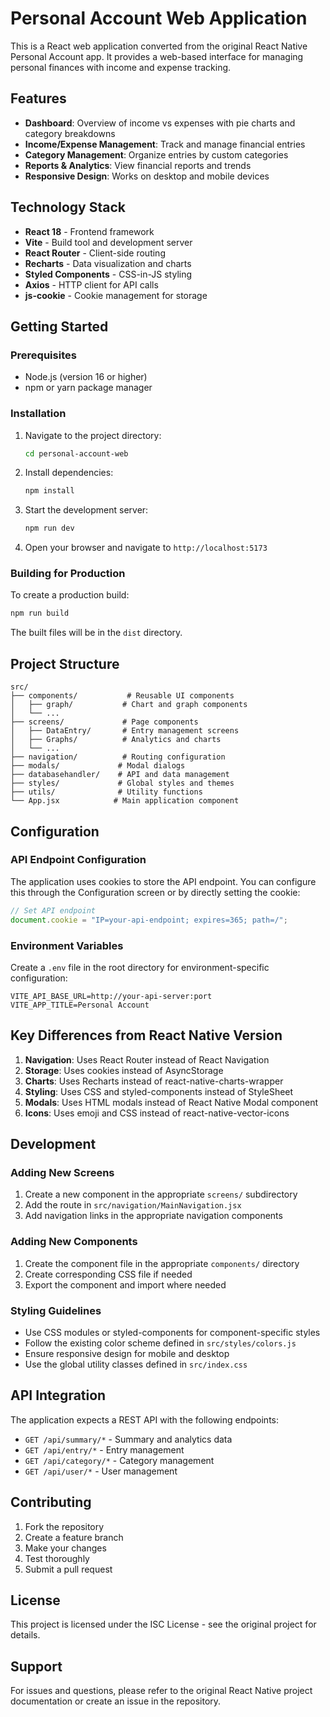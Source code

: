 # Personal Account Web Application

This is a React web application converted from the original React Native Personal Account app. It provides a web-based interface for managing personal finances with income and expense tracking.

## Features

- **Dashboard**: Overview of income vs expenses with pie charts and category breakdowns
- **Income/Expense Management**: Track and manage financial entries
- **Category Management**: Organize entries by custom categories
- **Reports & Analytics**: View financial reports and trends
- **Responsive Design**: Works on desktop and mobile devices

## Technology Stack

- **React 18** - Frontend framework
- **Vite** - Build tool and development server
- **React Router** - Client-side routing
- **Recharts** - Data visualization and charts
- **Styled Components** - CSS-in-JS styling
- **Axios** - HTTP client for API calls
- **js-cookie** - Cookie management for storage

## Getting Started

### Prerequisites

- Node.js (version 16 or higher)
- npm or yarn package manager

### Installation

1. Navigate to the project directory:
   ```bash
   cd personal-account-web
   ```

2. Install dependencies:
   ```bash
   npm install
   ```

3. Start the development server:
   ```bash
   npm run dev
   ```

4. Open your browser and navigate to `http://localhost:5173`

### Building for Production

To create a production build:

```bash
npm run build
```

The built files will be in the `dist` directory.

## Project Structure

```
src/
├── components/           # Reusable UI components
│   ├── graph/           # Chart and graph components
│   └── ...
├── screens/             # Page components
│   ├── DataEntry/       # Entry management screens
│   ├── Graphs/          # Analytics and charts
│   └── ...
├── navigation/          # Routing configuration
├── modals/             # Modal dialogs
├── databasehandler/    # API and data management
├── styles/             # Global styles and themes
├── utils/              # Utility functions
└── App.jsx            # Main application component
```

## Configuration

### API Endpoint Configuration

The application uses cookies to store the API endpoint. You can configure this through the Configuration screen or by directly setting the cookie:

```javascript
// Set API endpoint
document.cookie = "IP=your-api-endpoint; expires=365; path=/";
```

### Environment Variables

Create a `.env` file in the root directory for environment-specific configuration:

```env
VITE_API_BASE_URL=http://your-api-server:port
VITE_APP_TITLE=Personal Account
```

## Key Differences from React Native Version

1. **Navigation**: Uses React Router instead of React Navigation
2. **Storage**: Uses cookies instead of AsyncStorage
3. **Charts**: Uses Recharts instead of react-native-charts-wrapper
4. **Styling**: Uses CSS and styled-components instead of StyleSheet
5. **Modals**: Uses HTML modals instead of React Native Modal component
6. **Icons**: Uses emoji and CSS instead of react-native-vector-icons

## Development

### Adding New Screens

1. Create a new component in the appropriate `screens/` subdirectory
2. Add the route in `src/navigation/MainNavigation.jsx`
3. Add navigation links in the appropriate navigation components

### Adding New Components

1. Create the component file in the appropriate `components/` directory
2. Create corresponding CSS file if needed
3. Export the component and import where needed

### Styling Guidelines

- Use CSS modules or styled-components for component-specific styles
- Follow the existing color scheme defined in `src/styles/colors.js`
- Ensure responsive design for mobile and desktop
- Use the global utility classes defined in `src/index.css`

## API Integration

The application expects a REST API with the following endpoints:

- `GET /api/summary/*` - Summary and analytics data
- `GET /api/entry/*` - Entry management
- `GET /api/category/*` - Category management
- `GET /api/user/*` - User management

## Contributing

1. Fork the repository
2. Create a feature branch
3. Make your changes
4. Test thoroughly
5. Submit a pull request

## License

This project is licensed under the ISC License - see the original project for details.

## Support

For issues and questions, please refer to the original React Native project documentation or create an issue in the repository.